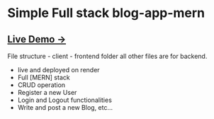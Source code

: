 # Simple Full stack blog-app-mern

<h2><a href="https://blog-app-z55p.onrender.com">Live Demo →</a></h2>

File structure -
client - frontend folder
all other files are for backend.

- live and deployed on render
- Full [MERN] stack
- CRUD operation
- Register a new User
- Login and Logout functionalities
- Write and post a new Blog, etc...

<!-- 
0. landing page
0. write with pencile Position fixed
0. blog detail page
0. read more...

write your frist blog - write in navigation menu  [redirecting to login as needs to login to write a blog]

1. pagination - what if no of blogs increases 
-->

